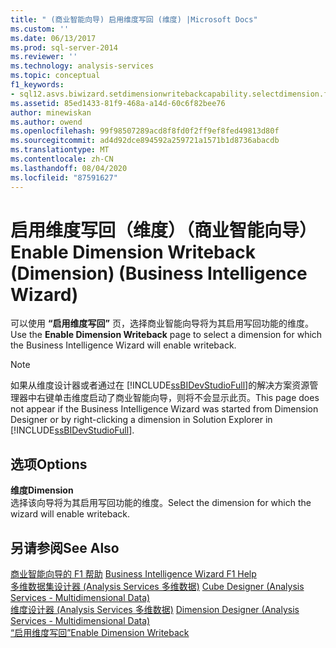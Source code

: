 ```yaml
---
title: " (商业智能向导) 启用维度写回 (维度) |Microsoft Docs"
ms.custom: ''
ms.date: 06/13/2017
ms.prod: sql-server-2014
ms.reviewer: ''
ms.technology: analysis-services
ms.topic: conceptual
f1_keywords:
- sql12.asvs.biwizard.setdimensionwritebackcapability.selectdimension.f1
ms.assetid: 85ed1433-81f9-468a-a14d-60c6f82bee76
author: minewiskan
ms.author: owend
ms.openlocfilehash: 99f98507289acd8f8fd0f2ff9ef8fed49813d80f
ms.sourcegitcommit: ad4d92dce894592a259721a1571b1d8736abacdb
ms.translationtype: MT
ms.contentlocale: zh-CN
ms.lasthandoff: 08/04/2020
ms.locfileid: "87591627"
---
```

# <a name="enable-dimension-writeback-dimension-business-intelligence-wizard"></a><span data-ttu-id="e618c-102">启用维度写回（维度）（商业智能向导）</span><span class="sxs-lookup"><span data-stu-id="e618c-102">Enable Dimension Writeback (Dimension) (Business Intelligence Wizard)</span></span>
  <span data-ttu-id="e618c-103">可以使用 **“启用维度写回”** 页，选择商业智能向导将为其启用写回功能的维度。</span><span class="sxs-lookup"><span data-stu-id="e618c-103">Use the **Enable Dimension Writeback** page to select a dimension for which the Business Intelligence Wizard will enable writeback.</span></span>  
  
> [!NOTE]  
>  <span data-ttu-id="e618c-104">如果从维度设计器或者通过在 [!INCLUDE[ssBIDevStudioFull](../includes/ssbidevstudiofull-md.md)]的解决方案资源管理器中右键单击维度启动了商业智能向导，则将不会显示此页。</span><span class="sxs-lookup"><span data-stu-id="e618c-104">This page does not appear if the Business Intelligence Wizard was started from Dimension Designer or by right-clicking a dimension in Solution Explorer in [!INCLUDE[ssBIDevStudioFull](../includes/ssbidevstudiofull-md.md)].</span></span>  
  
## <a name="options"></a><span data-ttu-id="e618c-105">选项</span><span class="sxs-lookup"><span data-stu-id="e618c-105">Options</span></span>  
 <span data-ttu-id="e618c-106">**维度**</span><span class="sxs-lookup"><span data-stu-id="e618c-106">**Dimension**</span></span>  
 <span data-ttu-id="e618c-107">选择该向导将为其启用写回功能的维度。</span><span class="sxs-lookup"><span data-stu-id="e618c-107">Select the dimension for which the wizard will enable writeback.</span></span>  
  
## <a name="see-also"></a><span data-ttu-id="e618c-108">另请参阅</span><span class="sxs-lookup"><span data-stu-id="e618c-108">See Also</span></span>  
 <span data-ttu-id="e618c-109">[商业智能向导的 F1 帮助](business-intelligence-wizard-f1-help.md) </span><span class="sxs-lookup"><span data-stu-id="e618c-109">[Business Intelligence Wizard F1 Help](business-intelligence-wizard-f1-help.md) </span></span>  
 <span data-ttu-id="e618c-110">[多维数据集设计器 &#40;Analysis Services 多维数据&#41;](cube-designer-analysis-services-multidimensional-data.md) </span><span class="sxs-lookup"><span data-stu-id="e618c-110">[Cube Designer &#40;Analysis Services - Multidimensional Data&#41;](cube-designer-analysis-services-multidimensional-data.md) </span></span>  
 <span data-ttu-id="e618c-111">[维度设计器 &#40;Analysis Services 多维数据&#41;](dimension-designer-analysis-services-multidimensional-data.md) </span><span class="sxs-lookup"><span data-stu-id="e618c-111">[Dimension Designer &#40;Analysis Services - Multidimensional Data&#41;](dimension-designer-analysis-services-multidimensional-data.md) </span></span>  
 [<span data-ttu-id="e618c-112">“启用维度写回”</span><span class="sxs-lookup"><span data-stu-id="e618c-112">Enable Dimension Writeback</span></span>](multidimensional-models/bi-wizard-enable-dimension-writeback.md)  
  
  
